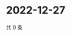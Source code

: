 # 2022-12-27

共 0 条

<!-- BEGIN WEIBO -->
<!-- 最后更新时间 Tue Dec 27 2022 04:13:33 GMT+0800 (China Standard Time) -->

<!-- END WEIBO -->
